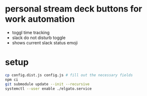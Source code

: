 # personal stream deck buttons for work automation

- toggl time tracking
- slack do not disturb toggle
- shows current slack status emoji

# setup

```sh
cp config.dist.js config.js # fill out the necessary fields
npm ci
git submodule update --init --recursive
systemctl --user enable ./elgato.service
```
